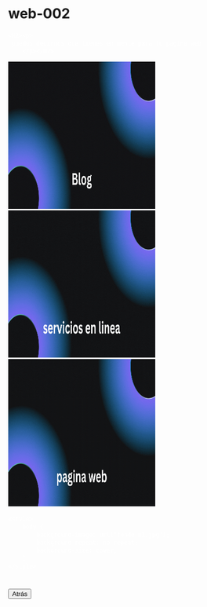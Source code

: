 # web-002
<font color="white"><p style="font-family: 'Arial', sans-serif;">











    <H2><p> 
     puedes decirnos que tienes en mente para tu pagina web 
        </p></H2>

    
 
      
    


<a href="https://ice200626.github.io/web-003/">
  <img src="boton 002.gif" alt="Example GIF" width="300" height="300">
</a>


<a href="https://ice200626.github.io/web-003/">
  <img src="boton 003.gif" alt="Example GIF" width="300" height="300">
</a>

<a href="https://ice200626.github.io/web-003/">
  <img src="boton 004.gif" alt="Example GIF" width="300" height="300"> 
</a>



<html lang="es">
<head>
    <meta charset="UTF-8">
    <meta name="viewport" content="width=device-width, initial-scale=1.0">
  
    <style>
        body {
            background-image: url('fondo n1.jpg');
            background-repeat: no-repeat;
            background-size: cover;
        }
    </style>
</head>
<body>
    <h1></h1>
</body>
</html>

<button onclick="history.back()">Atrás</button>



